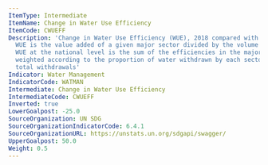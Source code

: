```yaml
---
ItemType: Intermediate
ItemName: Change in Water Use Efficiency
ItemCode: CWUEFF
Description: 'Change in Water Use Efficiency (WUE), 2018 compared with 2010-2015 average:
  WUE is the value added of a given major sector divided by the volume of water used.
  WUE at the national level is the sum of the efficiencies in the major economic sectors
  weighted according to the proportion of water withdrawn by each sector over the
  total withdrawals'
Indicator: Water Management
IndicatorCode: WATMAN
Intermediate: Change in Water Use Efficiency
IntermediateCode: CWUEFF
Inverted: true
LowerGoalpost: -25.0
SourceOrganization: UN SDG
SourceOrganizationIndicatorCode: 6.4.1
SourceOrganizationURL: https://unstats.un.org/sdgapi/swagger/
UpperGoalpost: 50.0
Weight: 0.5
---
```



